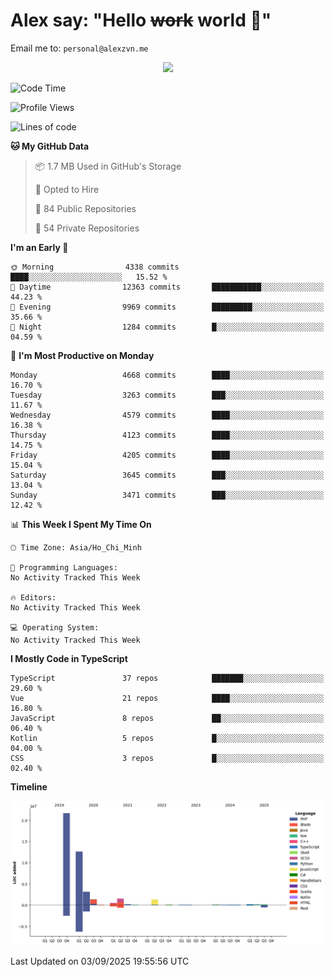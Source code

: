 # Alex say: "Hello ~~work~~ world 🐾"
Email me to: `personal@alexzvn.me`


<p align=center>
  <a href="https://skillicons.dev">
    <img src="https://skillicons.dev/icons?i=ts,js,php,nodejs,bun,vue,nuxt,react,svelte,tauri,laravel,rust,mongodb,docker,electron,redis,rabbitmq,tailwind,git,cloudflare,elysia,mysql,nginx,rollupjs,sentry,ubuntu,yarn,html,css,vite" />
  </a>
</p>

<!--START_SECTION:waka-->
![Code Time](http://img.shields.io/badge/Code%20Time-1%2C066%20hrs%2055%20mins-blue)

![Profile Views](http://img.shields.io/badge/Profile%20Views-1-blue)

![Lines of code](https://img.shields.io/badge/From%20Hello%20World%20I%27ve%20Written-43.6%20million%20lines%20of%20code-blue)

**🐱 My GitHub Data** 

> 📦 1.7 MB Used in GitHub's Storage 
 > 
> 💼 Opted to Hire
 > 
> 📜 84 Public Repositories 
 > 
> 🔑 54 Private Repositories 
 > 
**I'm an Early 🐤** 

```text
🌞 Morning                4338 commits        ████░░░░░░░░░░░░░░░░░░░░░   15.52 % 
🌆 Daytime                12363 commits       ███████████░░░░░░░░░░░░░░   44.23 % 
🌃 Evening                9969 commits        █████████░░░░░░░░░░░░░░░░   35.66 % 
🌙 Night                  1284 commits        █░░░░░░░░░░░░░░░░░░░░░░░░   04.59 % 
```
📅 **I'm Most Productive on Monday** 

```text
Monday                   4668 commits        ████░░░░░░░░░░░░░░░░░░░░░   16.70 % 
Tuesday                  3263 commits        ███░░░░░░░░░░░░░░░░░░░░░░   11.67 % 
Wednesday                4579 commits        ████░░░░░░░░░░░░░░░░░░░░░   16.38 % 
Thursday                 4123 commits        ████░░░░░░░░░░░░░░░░░░░░░   14.75 % 
Friday                   4205 commits        ████░░░░░░░░░░░░░░░░░░░░░   15.04 % 
Saturday                 3645 commits        ███░░░░░░░░░░░░░░░░░░░░░░   13.04 % 
Sunday                   3471 commits        ███░░░░░░░░░░░░░░░░░░░░░░   12.42 % 
```


📊 **This Week I Spent My Time On** 

```text
🕑︎ Time Zone: Asia/Ho_Chi_Minh

💬 Programming Languages: 
No Activity Tracked This Week

🔥 Editors: 
No Activity Tracked This Week

💻 Operating System: 
No Activity Tracked This Week
```

**I Mostly Code in TypeScript** 

```text
TypeScript               37 repos            ███████░░░░░░░░░░░░░░░░░░   29.60 % 
Vue                      21 repos            ████░░░░░░░░░░░░░░░░░░░░░   16.80 % 
JavaScript               8 repos             ██░░░░░░░░░░░░░░░░░░░░░░░   06.40 % 
Kotlin                   5 repos             █░░░░░░░░░░░░░░░░░░░░░░░░   04.00 % 
CSS                      3 repos             █░░░░░░░░░░░░░░░░░░░░░░░░   02.40 % 
```



**Timeline**

![Lines of Code chart](https://raw.githubusercontent.com/alexzvn/alexzvn/main/assets/bar_graph.png)


 Last Updated on 03/09/2025 19:55:56 UTC
<!--END_SECTION:waka-->
